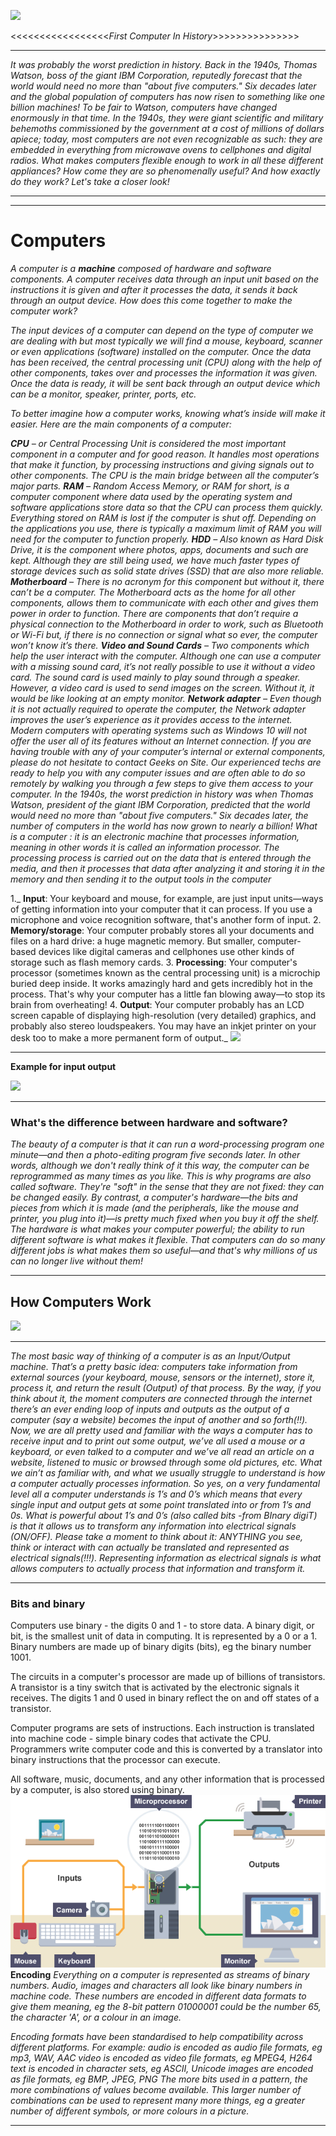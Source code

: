 ![](https://ichef.bbci.co.uk/news/976/cpsprodpb/D7F9/production/_103998255_ff5c50ee-dc7d-47bf-af2b-8a32ab459488.jpg)

<<<<<<<<<<<<<<<<<*First Computer In History*>>>>>>>>>>>>>>>
 
****

_It was probably the worst prediction in history. Back in the 1940s, Thomas Watson, boss of the giant IBM Corporation, reputedly forecast that the world would need no more than "about five computers." Six decades later and the global population of computers has now risen to something like one billion machines!_
_To be fair to Watson, computers have changed enormously in that time. In the 1940s, they were giant scientific and military behemoths commissioned by the government at a cost of millions of dollars apiece; today, most computers are not even recognizable as such: they are embedded in everything from microwave ovens to cellphones and digital radios. What makes computers flexible enough to work in all these different appliances? How come they are so phenomenally useful? And how exactly do they work? Let's take a closer look!_
***
***
# Computers
_A computer is a **machine** composed of hardware and software components. A computer receives data through an input unit based on the instructions it is given and after it processes the data, it sends it back through an output device. How does this come together to make the computer work?_

_The input devices of a computer can depend on the type of computer we are dealing with but most typically we will find a mouse, keyboard, scanner or even applications (software) installed on the computer. Once the data has been received, the central processing unit (CPU) along with the help of other components, takes over and processes the information it was given. Once the data is ready, it will be sent back through an output device which can be a monitor, speaker, printer, ports, etc._

_To better imagine how a computer works, knowing what’s inside will make it easier. Here are the main components of a computer:_

_**CPU** – or Central Processing Unit is considered the most important component in a computer and for good reason. It handles most operations that make it function, by processing instructions and giving signals out to other components. The CPU is the main bridge between all the computer’s major parts._
_**RAM** – Random Access Memory, or RAM for short, is a computer component where data used by the operating system and software applications store data so that the CPU can process them quickly. Everything stored on RAM is lost if the computer is shut off. Depending on the applications you use, there is typically a maximum limit of RAM you will need for the computer to function properly._
_**HDD** – Also known as Hard Disk Drive, it is the component where photos, apps, documents and such are kept. Although they are still being used, we have much faster types of storage devices such as solid state drives (SSD) that are also more reliable._
_**Motherboard** – There is no acronym for this component but without it, there can’t be a computer. The Motherboard acts as the home for all other components, allows them to communicate with each other and gives them power in order to function. There are components that don’t require a physical connection to the Motherboard in order to work, such as Bluetooth or Wi-Fi but, if there is no connection or signal what so ever, the computer won’t know it’s there._
_**Video and Sound Cards** – Two components which help the user interact with the computer. Although one can use a computer with a missing sound card, it’s not really possible to use it without a video card. The sound card is used mainly to play sound through a speaker. However, a video card is used to send images on the screen. Without it, it would be like looking at an empty monitor.
**Network adapter** – Even though it is not actually required to operate the computer, the Network adapter improves the user’s experience as it provides access to the internet. Modern computers with operating systems such as Windows 10 will not offer the user all of its features without an Internet connection._
_If you are having trouble with any of your computer’s internal or external components, please do not hesitate to contact Geeks on Site. Our experienced techs are ready to help you with any computer issues and are often able to do so remotely by walking you through a few steps to give them access to your computer._
_In the 1940s, the worst prediction in history was when Thomas Watson, president of the giant IBM Corporation, predicted that the world would need no more than "about five computers." Six decades later, the number of computers in the world has now grown to nearly a billion!
What is a computer : it is an electronic machine that processes information, meaning in other words it is called an information processor. The processing process is carried out on the data that is entered through the media, and then it processes that data after analyzing it and storing it in the memory and then sending it to the output tools in the computer_

1._ **Input**: Your keyboard and mouse, for example, are just input units—ways of getting information into your computer that it can process. If you use a microphone and voice recognition software, that's another form of input.
2. **Memory/storage**: Your computer probably stores all your documents and files on a hard drive: a huge magnetic memory. But smaller, computer-based devices like digital cameras and cellphones use other kinds of storage such as flash memory cards.
3. **Processing**: Your computer's processor (sometimes known as the central processing unit) is a microchip buried deep inside. It works amazingly hard and gets incredibly hot in the process. That's why your computer has a little fan blowing away—to stop its brain from overheating!
4. **Output**: Your computer probably has an LCD screen capable of displaying high-resolution (very detailed) graphics, and probably also stereo loudspeakers. You may have an inkjet printer on your desk too to make a more permanent form of output._
![](https://cdn4.explainthatstuff.com/how-computer-works.png)
***
**Example for input output**

![](https://o.quizlet.com/kzLk0oi3Qk39SjhTVaK-YA_b.png)
***
### What's the difference between hardware and software?
_The beauty of a computer is that it can run a word-processing program one minute—and then a photo-editing program five seconds later. In other words, although we don't really think of it this way, the computer can be reprogrammed as many times as you like. This is why programs are also called software. They're "soft" in the sense that they are not fixed: they can be changed easily. By contrast, a computer's hardware—the bits and pieces from which it is made (and the peripherals, like the mouse and printer, you plug into it)—is pretty much fixed when you buy it off the shelf. The hardware is what makes your computer powerful; the ability to run different software is what makes it flexible. That computers can do so many different jobs is what makes them so useful—and that's why millions of us can no longer live without them!_
***
## How Computers Work

![](https://image.shutterstock.com/image-photo/office-working-note-computer-table-260nw-1571546794.jpg)
***
_The most basic way of thinking of a computer is as an Input/Output machine. That’s a pretty basic idea: computers take information from external sources (your keyboard, mouse, sensors or the internet), store it, process it, and return the result (Output) of that process. By the way, if you think about it, the moment computers are connected through the internet there’s an ever ending loop of inputs and outputs as the output of a computer (say a website) becomes the input of another and so forth(!!)._
_Now, we are all pretty used and familiar with the ways a computer has to receive input and to print out some output, we’ve all used a mouse or a keyboard, or even talked to a computer and we’ve all read an article on a website, listened to music or browsed through some old pictures, etc. What we ain’t as familiar with, and what we usually struggle to understand is how a computer actually processes information._
_So yes, on a very fundamental level all a computer understands is 1’s and 0’s which means that every single input and output gets at some point translated into or from 1’s and 0s. What is powerful about 1’s and 0’s (also called bits -from BInary digiT) is that it allows us to transform any information into electrical signals (ON/OFF). Please take a moment to think about it: ANYTHING you see, think or interact with can actually be translated and represented as electrical signals(!!!). Representing information as electrical signals is what allows computers to actually process that information and transform it._
***

### Bits and binary
Computers use binary - the digits 0 and 1 - to store data. A binary digit, or bit, is the smallest unit of data in computing. It is represented by a 0 or a 1. Binary numbers are made up of binary digits (bits), eg the binary number 1001.

The circuits in a computer's processor are made up of billions of transistors. A transistor is a tiny switch that is activated by the electronic signals it receives. The digits 1 and 0 used in binary reflect the on and off states of a transistor.

Computer programs are sets of instructions. Each instruction is translated into machine code - simple binary codes that activate the CPU. Programmers write computer code and this is converted by a translator into binary instructions that the processor can execute.

All software, music, documents, and any other information that is processed by a computer, is also stored using binary.
![](img/large.png)
**Encoding**
_Everything on a computer is represented as streams of binary numbers. Audio, images and characters all look like binary numbers in machine code. These numbers are encoded in different data formats to give them meaning, eg the 8-bit pattern 01000001 could be the number 65, the character 'A', or a colour in an image._

_Encoding formats have been standardised to help compatibility across different platforms. For example:
audio is encoded as audio file formats, eg mp3, WAV, AAC
video is encoded as video file formats, eg MPEG4, H264
text is encoded in character sets, eg ASCII, Unicode
images are encoded as file formats, eg BMP, JPEG, PNG
The more bits used in a pattern, the more combinations of values become available. This larger number of combinations can be used to represent many more things, eg a greater number of different symbols, or more colours in a picture._
***